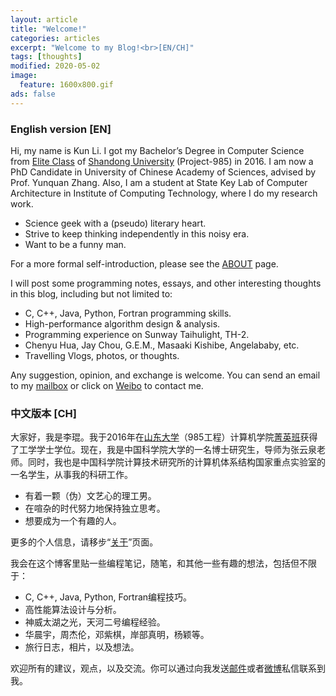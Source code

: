 ```yaml
---
layout: article
title: "Welcome!"
categories: articles
excerpt: "Welcome to my Blog!<br>[EN/CH]"
tags: [thoughts]
modified: 2020-05-02
image:
  feature: 1600x800.gif
ads: false  
---
```


### English version [EN]

Hi, my name is Kun Li. I got my Bachelor’s Degree in Computer Science from [Elite Class][elite] of [Shandong University][sdu] (Project-985) in 2016. I am now a PhD Candidate in University of Chinese Academy of Sciences, advised by Prof. Yunquan Zhang. Also, I am a student at State Key Lab of Computer Architecture in Institute of Computing Technology, where I do my research work.
* Science geek with a (pseudo) literary heart.
* Strive to keep thinking independently in this noisy era.
* Want to be a funny man.

For a more formal self-introduction, please see the [ABOUT][about] page.

I will post some programming notes, essays, and other interesting thoughts in this blog, including but not limited to:
* C, C++, Java, Python, Fortran programming skills.
* High-performance algorithm design & analysis.
* Programming experience on Sunway Taihulight, TH-2.
* Chenyu Hua, Jay Chou, G.E.M., Masaaki Kishibe, Angelababy, etc.
* Travelling Vlogs, photos, or thoughts.

Any suggestion, opinion, and exchange is welcome. You can send an email to my [mailbox][about] or click on [Weibo][weibo] to contact me.


### 中文版本 [CH]
大家好，我是李琨。我于2016年在[山东大学][sdu]（985工程）计算机学院[菁英班][elite]获得了工学学士学位。现在，我是中国科学院大学的一名博士研究生，导师为张云泉老师。同时，我也是中国科学院计算技术研究所的计算机体系结构国家重点实验室的一名学生，从事我的科研工作。

* 有着一颗（伪）文艺心的理工男。
* 在喧杂的时代努力地保持独立思考。
* 想要成为一个有趣的人。

更多的个人信息，请移步“[关于][about]”页面。

我会在这个博客里贴一些编程笔记，随笔，和其他一些有趣的想法，包括但不限于：

* C, C++, Java, Python, Fortran编程技巧。
* 高性能算法设计与分析。
* 神威太湖之光，天河二号编程经验。
* 华晨宇，周杰伦，邓紫棋，岸部真明，杨颖等。
* 旅行日志，相片，以及想法。

欢迎所有的建议，观点，以及交流。你可以通过向我发送[邮件][about]或者[微博][weibo]私信联系到我。

[elite]:     https://www.cs.sdu.edu.cn/jxjg/jyb.htm
[sdu]:       https://www.sdu.edu.cn/
[about]:     https://www.likun.tech/about/
[weibo]:     https://weibo.com/2350107911/profile?topnav=1&wvr=6&is_all=1

